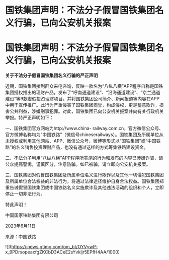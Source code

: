 # 国铁集团声明：不法分子假冒国铁集团名义行骗，已向公安机关报案

# 国铁集团声明：不法分子假冒国铁集团名义行骗，已向公安机关报案

**关于不法分子假冒国铁集团名义行骗的严正声明**

近期，国铁集团接到群众来电咨询，反映一款名为“八纵八横”APP程序自称是国铁集团授权推出的理财产品，发布了“呼南通道建设”、“沿海通道建设”、“京兰通道建设”等9款虚假投资理财项目，并将国铁集团公司简介、新闻报道等内容在APP中用于宣传推广。此行为严重侵害了国铁集团商誉，构成侵权，更是蓄意欺诈，损害公共利益，涉嫌刑事犯罪。对此，国铁集团已向公安机关报案并向有关行政机关举报。特严正声明如下：

一、国铁集团官方网站为http://www.china-
railway.com.cn，官方微信公众号、官方微博名称均为“中国铁路”（微信号chineserailways）。国铁集团及所属单位从未授权或利用其他网站、APP、微信公众号、微博等形式以“国铁集团”或“中国铁路”的名义销售投资理财产品，也没有通过这样的方式筹集铁路建设资金。

二、不法分子利用“八纵八横”APP程序所实施的行为和发布的内容已涉嫌诈骗，请公众提高警惕，谨慎区分，注意防骗。如已被骗，请立即向公安机关报案。

三、国铁集团对假冒国铁集团及所属单位名义进行欺诈以及其他一切侵犯国铁集团及所属单位合法权益的非法行为，将通过法律途径维护自身合法权益。国铁集团郑重告诫假冒国铁集团或中国铁路名义实施欺诈及其他违法活动的组织和个人，立即停止一切非法行为。

特此声明！

中国国家铁路集团有限公司

2023年6月11日

来源：中国铁路

![](https://inews.gtimg.com/om_bt/OYVywP-
x_9PDrsopeaxfgZKCbD3ACeE2sYvkljr5EPfH4AA/1000)

